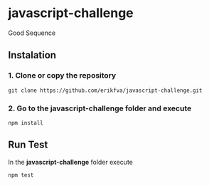 # javascript-challenge
Good Sequence
## Instalation
### 1. Clone or copy the repository
```Git
git clone https://github.com/erikfva/javascript-challenge.git
````
### 2. Go to the **javascript-challenge** folder and execute
````
npm install
````
## Run Test
In the **javascript-challenge** folder execute
````
npm test
````
